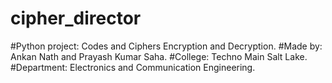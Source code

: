 # cipher_director
#Python project: Codes and Ciphers Encryption and Decryption.
#Made by: Ankan Nath and Prayash Kumar Saha.
#College: Techno Main Salt Lake.
#Department: Electronics and Communication Engineering.
